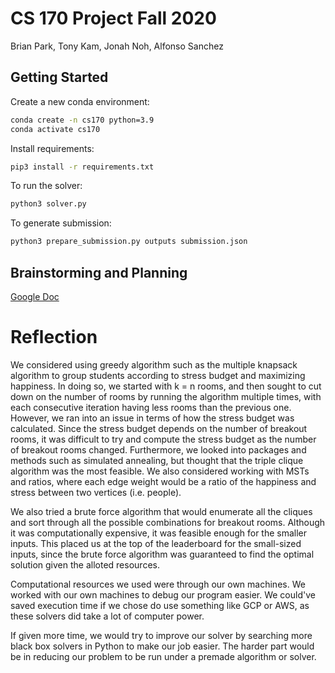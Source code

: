 # CS 170 Project Fall 2020
Brian Park, Tony Kam, Jonah Noh, Alfonso Sanchez
## Getting Started

Create a new conda environment:
```sh
conda create -n cs170 python=3.9
conda activate cs170
```

Install requirements:
```sh
pip3 install -r requirements.txt
```

To run the solver:
```sh
python3 solver.py
```

To generate submission:
```sh
python3 prepare_submission.py outputs submission.json
```

## Brainstorming and Planning
[Google Doc](https://docs.google.com/document/d/1t239a30Y7fyx972lfCSCRv4xC_keaA5osfceB22YKQw/edit?ts=5fb1710d)
# Reflection
We considered using greedy algorithm such as the multiple knapsack algorithm to group students according to stress budget and maximizing happiness. In doing so, we started with k = n rooms, and then sought to cut down on the number of rooms by running the algorithm multiple times, with each consecutive iteration having less rooms than the previous one. However, we ran into an issue in terms of how the stress budget was calculated. Since the stress budget depends on the number of breakout rooms, it was difficult to try and compute the stress budget as the number of breakout rooms changed. Furthermore, we looked into packages and methods such as simulated annealing, but thought that the triple clique algorithm was the most feasible. We also considered working with MSTs and ratios, where each edge weight would be a ratio of the happiness and stress between two vertices (i.e. people).

We also tried a brute force algorithm that would enumerate all the cliques and sort through all the possible combinations for breakout rooms. Although it was computationally expensive, it was feasible enough for the smaller inputs. This placed us at the top of the leaderboard for the small-sized inputs, since the brute force algorithm was guaranteed to find the optimal solution given the alloted resources.

Computational resources we used were through our own machines. We worked with our own machines to debug our program easier. We could've saved execution time if we chose do use something like GCP or AWS, as these solvers did take a lot of computer power.

If given more time, we would try to improve our solver by searching more black box solvers in Python to make our job easier. The harder part would be in reducing our problem to be run under a premade algorithm or solver.

